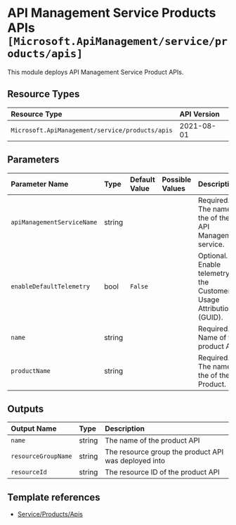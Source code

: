 # API Management Service Products APIs `[Microsoft.ApiManagement/service/products/apis]`

This module deploys API Management Service Product APIs.

## Resource Types

| Resource Type | API Version |
| :-- | :-- |
| `Microsoft.ApiManagement/service/products/apis` | 2021-08-01 |

## Parameters

| Parameter Name | Type | Default Value | Possible Values | Description |
| :-- | :-- | :-- | :-- | :-- |
| `apiManagementServiceName` | string |  |  | Required. The name of the of the API Management service. |
| `enableDefaultTelemetry` | bool | `False` |  | Optional. Enable telemetry via the Customer Usage Attribution ID (GUID). |
| `name` | string |  |  | Required. Name of the product API. |
| `productName` | string |  |  | Required. The name of the of the Product. |

## Outputs

| Output Name | Type | Description |
| :-- | :-- | :-- |
| `name` | string | The name of the product API |
| `resourceGroupName` | string | The resource group the product API was deployed into |
| `resourceId` | string | The resource ID of the product API |

## Template references

- [Service/Products/Apis](https://docs.microsoft.com/en-us/azure/templates/Microsoft.ApiManagement/2021-08-01/service/products/apis)
